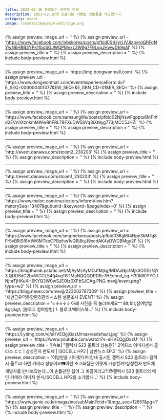 ```yaml
---
title: 2023-02-16 종료되는 이벤트 정보
description: 2023-02-16에 종료되는 이벤트 정보들을 제공합니다.
category: event
image: /assets/images/event/logo.png
---
```

{% assign preview_image_url = '' %}
{% assign preview_url = 'https://www.facebook.com/inbskorea/posts/pfbid0S4zyrLjVJiaperqQRFgNYwN6HBB3YPk11boSGJWQPMvxL3W9g7F9LspJHwwDh9sAl' %}
{% assign preview_title = '' %}
{% assign preview_description = '' %}
{% include body-preview.html %}
<hr>{% assign preview_image_url = 'https://img.dongwonmall.com/' %}
{% assign preview_url = 'https://www.dongwonmall.com/event/experienceForm.do?E_SEQ=000000401377&EW_SEQ=&E_GBN_CD=01&ER_SEQ=' %}
{% assign preview_title = '' %}
{% assign preview_description = '' %}
{% include body-preview.html %}
<hr>{% assign preview_image_url = '' %}
{% assign preview_url = 'https://www.facebook.com/samsunglife/posts/pfbid02NjNswFqpptu6MF4fd2EVnhXznkmMWwRhFRL7BFXuDW58Vq3iXt9yg773jMCC5JHZl' %}
{% assign preview_title = '' %}
{% assign preview_description = '' %}
{% include body-preview.html %}
<hr>{% assign preview_image_url = '' %}
{% assign preview_url = 'http://event.danawa.com/stcom2_230203' %}
{% assign preview_title = '' %}
{% assign preview_description = '' %}
{% include body-preview.html %}
<hr>{% assign preview_image_url = '' %}
{% assign preview_url = 'http://event.danawa.com/stcom1_230203' %}
{% assign preview_title = '' %}
{% assign preview_description = '' %}
{% include body-preview.html %}
<hr>{% assign preview_image_url = '' %}
{% assign preview_url = 'https://www.melon.com/musicstory/informView.htm?mstorySeq=13407&gubunId=&keyword=&pageIndex=0' %}
{% assign preview_title = '' %}
{% assign preview_description = '' %}
{% include body-preview.html %}
<hr>{% assign preview_image_url = '' %}
{% assign preview_url = 'https://www.facebook.com/smgmekorea/posts/pfbid036gMt4Hpy3bM7q8Fr5vBRiSf6VtW6MTkoCPBzihw1vQRj8qjJ9xcdAK4yDWCBMgy2l' %}
{% assign preview_title = '' %}
{% assign preview_description = '' %}
{% include body-preview.html %}
<hr>{% assign preview_image_url = 'https://blogthumb.pstatic.net/MjAyMzAyMDJfMjkg/MDAxNjc1Mjk3ODEzNjY3.QDD6dC2bvWGOL54fj4vgT6TMaNQQQDPDRc7HEehnd_og.H30MI0YYOJNjnrTjHKuXH6KYQ3W0wSJEOlz0XFbSJOAg.PNG.mevjj/event.png?type=w2' %}
{% assign preview_url = 'https://blog.naver.com/mevjj/223002767309' %}
{% assign preview_title = '새만금유역통합환경관리시스템 설문조사 EVENT' %}
{% assign preview_description = '&darr;&darr;&darr;&darr;&darr; 아래 사진을 꾹 눌러보세요^^ &amp;lt;&amp;lt;참여방법&amp;gt;&amp;gt; [블로그 참여방법] 1. 블로그/페이스북...' %}
{% include body-preview.html %}
<hr>{% assign preview_image_url = 'https://i.ytimg.com/vi/sHVEQgjQxzU/maxresdefault.jpg' %}
{% assign preview_url = 'https://www.youtube.com/watch?v=sHVEQgjQxzU' %}
{% assign preview_title = '[속보] &quot;갤럭시 S23 울트라 성능은?&quot; 2억화소 이미지센서 클라스 ㄷㄷ | 삼성전자 반도체 | ISOCELL HP2 | 삼반뉴스 EP.2' %}
{% assign preview_description = '이날만을 기다렸다!마침내 출시된 갤럭시 S23 울트라✨갤럭시 울트라 하면 카메라 성능이죠📷이런 초고화질은 어떻게 가능할까?삼성전자 반도체 개발자를 만나보았는데...이 손톱만한 칩이 그 비결이라고?!😳갤럭시 S23 울트라의 메인 카메라 이미지 센서,ISOCELL HP2를 소개합니...' %}
{% include body-preview.html %}
<hr>{% assign preview_image_url = '' %}
{% assign preview_url = 'https://www.genie.co.kr/magazine/subMain?ctid=1&mgz_seq=12857&pg=1' %}
{% assign preview_title = '' %}
{% assign preview_description = '' %}
{% include body-preview.html %}